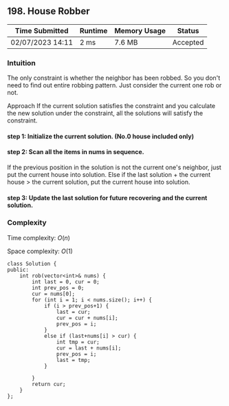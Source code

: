 ## **198. House Robber**

| Time Submitted | Runtime | Memory Usage | Status|
| -------------- |  ------- | -------------| --|
| 02/07/2023 14:11| 2 ms | 7.6 MB	 | Accepted |

### Intuition
The only constraint is whether the neighbor has been robbed. So you don't need to find out entire robbing pattern. Just consider the current one rob or not.

Approach
If the current solution satisfies the constraint and you calculate the new solution under the constraint, all the solutions will satisfy the constraint.

#### step 1: Initialize the current solution. (No.0 house included only)

#### step 2: Scan all the items in nums in sequence.
If the previous position in the solution is not the current one's neighbor, just put the current house into solution. Else if the last solution + the current house > the current solution, put the current house into solution.

#### step 3: Update the last solution for future recovering and the current solution.

### Complexity
Time complexity: $O(n)$

Space complexity:  $O(1)$
```
class Solution {
public:
    int rob(vector<int>& nums) {
        int last = 0, cur = 0;
        int prev_pos = 0;
        cur = nums[0];
        for (int i = 1; i < nums.size(); i++) {
            if (i > prev_pos+1) {
                last = cur;
                cur = cur + nums[i];
                prev_pos = i;
            }
            else if (last+nums[i] > cur) {
                int tmp = cur;
                cur = last + nums[i];
                prev_pos = i;
                last = tmp;
            }
            
        }
        return cur;
    }
};
```

